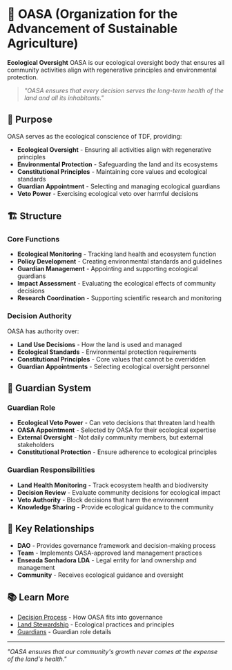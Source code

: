 # 🌱 OASA (Organization for the Advancement of Sustainable Agriculture)

**Ecological Oversight** OASA is our ecological oversight body that ensures all community activities align with regenerative principles and environmental protection.

> *"OASA ensures that every decision serves the long-term health of the land and all its inhabitants."*

## 🎯 Purpose

OASA serves as the ecological conscience of TDF, providing:

- **Ecological Oversight** - Ensuring all activities align with regenerative principles
- **Environmental Protection** - Safeguarding the land and its ecosystems
- **Constitutional Principles** - Maintaining core values and ecological standards
- **Guardian Appointment** - Selecting and managing ecological guardians
- **Veto Power** - Exercising ecological veto over harmful decisions

## 🏗️ Structure

### Core Functions

- **Ecological Monitoring** - Tracking land health and ecosystem function
- **Policy Development** - Creating environmental standards and guidelines
- **Guardian Management** - Appointing and supporting ecological guardians
- **Impact Assessment** - Evaluating the ecological effects of community decisions
- **Research Coordination** - Supporting scientific research and monitoring

### Decision Authority

OASA has authority over:
- **Land Use Decisions** - How the land is used and managed
- **Ecological Standards** - Environmental protection requirements
- **Constitutional Principles** - Core values that cannot be overridden
- **Guardian Appointments** - Selecting ecological oversight personnel

## 🌳 Guardian System

### Guardian Role
- **Ecological Veto Power** - Can veto decisions that threaten land health
- **OASA Appointment** - Selected by OASA for their ecological expertise
- **External Oversight** - Not daily community members, but external stakeholders
- **Constitutional Protection** - Ensure adherence to ecological principles

### Guardian Responsibilities
- **Land Health Monitoring** - Track ecosystem health and biodiversity
- **Decision Review** - Evaluate community decisions for ecological impact
- **Veto Authority** - Block decisions that harm the environment
- **Knowledge Sharing** - Provide ecological guidance to the community

## 🔗 Key Relationships

- **DAO** - Provides governance framework and decision-making process
- **Team** - Implements OASA-approved land management practices
- **Enseada Sonhadora LDA** - Legal entity for land ownership and management
- **Community** - Receives ecological guidance and oversight

## 📚 Learn More

- [Decision Process](../03_governance/decision_process.md) - How OASA fits into governance
- [Land Stewardship](../07_land-stewardship/README.md) - Ecological practices and principles
- [Guardians](../02_roles-and-stakeholders/guardian.md) - Guardian role details

---

*"OASA ensures that our community's growth never comes at the expense of the land's health."*
